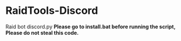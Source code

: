# RaidTools-Discord
Raid bot discord.py
 **Please go to install.bat before running the script, Please do not steal this code.**
